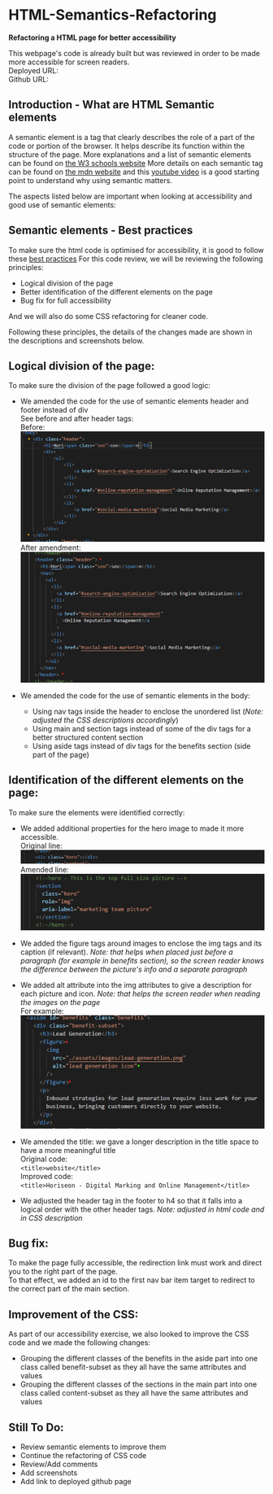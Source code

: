 # HTML-Semantics-Refactoring

**Refactoring a HTML page for better accessibility**

This webpage's code is already built but was reviewed in order to be made more accessible for screen readers.
</br> Deployed URL:
</br> Github URL:

## Introduction - What are HTML Semantic elements

A semantic element is a tag that clearly describes the role of a part of the code or portion of the browser. It helps describe its function within the structure of the page.
More explanations and a list of semantic elements can be found on [the W3 schools website](https://www.w3schools.com/html/html5_semantic_elements.asp)
More details on each semantic tag can be found on [the mdn website](https://developer.mozilla.org/en-US/docs/Glossary/Semantics#semantics_in_html) and this [youtube video](https://www.youtube.com/watch?v=g2tzEil5TL0) is a good starting point to understand why using semantic matters.

The aspects listed below are important when looking at accessibility and good use of semantic elements:

## Semantic elements - Best practices

To make sure the html code is optimised for accessibility, it is good to follow these [best practices](https://www.freecodecamp.org/news/html-best-practices/#:~:text=It%20is%20best%20practice%20to,and%20elements%20instead.)
For this code review, we will be reviewing the following principles:

- Logical division of the page
- Better identification of the different elements on the page
- Bug fix for full accessibility

And we will also do some CSS refactoring for cleaner code.

Following these principles, the details of the changes made are shown in the descriptions and screenshots below.

## Logical division of the page:

To make sure the division of the page followed a good logic:

- We amended the code for the use of semantic elements header and footer instead of div
  </br>See before and after header tags: </br>
  Before: </br>
  ![Header Original code](/assets/images/screenshot-header-original.png)
  </br> After amendment: </br>
  ![Header Amended code](/assets/images/screenshot-header-tag.png)

- We amended the code for the use of semantic elements in the body:
  - Using nav tags inside the header to enclose the unordered list (_Note: adjusted the CSS descriptions accordingly_)
  - Using main and section tags instead of some of the div tags for a better structured content section
  - Using aside tags instead of div tags for the benefits section (side part of the page)

## Identification of the different elements on the page:

To make sure the elements were identified correctly:

- We added additional properties for the hero image to made it more accessible.
  </br> Original line: </br>
  ![Original code line for hero image](/assets/images/screenshot-hero-original.png)
  </br> Amended line: </br>
  ![New code line for hero image](/assets/images/screenshot-hero-aria.png)

- We added the figure tags around images to enclose the img tags and its caption (if relevant).
  _Note: that helps when placed just before a paragraph (for example in benefits section), so the screen reader knows the difference between the picture's info and a separate paragraph_

- We added alt attribute into the img attributes to give a description for each picture and icon.
  _Note: that helps the screen reader when reading the images on the page_
  </br> For example: </br>
  ![Example of figure tags and alt attribute](/assets/images/screenshot-fig-alt.png)

- We amended the title: we gave a longer description in the title space to have a more meaningful title
  </br> Original code: </br> `<title>website</title>` </br> Improved code: </br> `<title>Horiseon - Digital Marking and Online Management</title>`

- We adjusted the header tag in the footer to h4 so that it falls into a logical order with the other header tags.
  _Note: adjusted in html code and in CSS description_

## Bug fix:

To make the page fully accessible, the redirection link must work and direct you to the right part of the page. </br>
To that effect, we added an id to the first nav bar item target to redirect to the correct part of the main section.

## Improvement of the CSS:

As part of our accessibility exercise, we also looked to improve the CSS code and we made the following changes:

- Grouping the different classes of the benefits in the aside part into one class called benefit-subset as they all have the same attributes and values
- Grouping the different classes of the sections in the main part into one class called content-subset as they all have the same attributes and values

## Still To Do:

- Review semantic elements to improve them
- Continue the refactoring of CSS code
- Review/Add comments
- Add screenshots
- Add link to deployed github page
